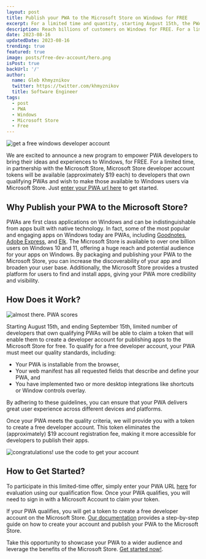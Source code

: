 ```yaml
---
layout: post
title: Publish your PWA to the Microsoft Store on Windows for FREE
excerpt: For a limited time and quantity, starting August 15th, the PWABuilder team is offering free developer accounts for publishing apps to the Microsoft Store on Windows to developers who have built qualifying PWAs.
description: Reach billions of customers on Windows for FREE. For a limited time and quantity, starting August 15th, the PWABuilder team is offering free developer accounts for publishing apps to the Microsoft Store on Windows to developers who have built qualifying PWAs
date: 2023-08-16
updatedDate: 2023-08-16
trending: true
featured: true
image: posts/free-dev-account/hero.png
isPost: true
backUrl: '/'
author:
  name: Gleb Khmyznikov
  twitter: https://twitter.com/khmyznikov
  title: Software Engineer
tags:
  - post
  - PWA
  - Windows
  - Microsoft Store
  - Free
---
```


<img alt="get a free windows developer account" src="/posts/free-dev-account/free-account-pic-1.jpg" />

We are excited to announce a new program to empower PWA developers to bring their ideas and experiences to Windows, for FREE. For a limited time, in partnership with the Microsoft Store, Microsoft Store developer account tokens will be available (approximately $19 each) to developers that own qualifying PWAs and wish to make those available to Windows users via Microsoft Store. Just [enter your PWA url here](https://aka.ms/getToken) to get started.

## Why Publish your PWA to the Microsoft Store?

PWAs are first class applications on Windows and can be indistinguishable from apps built with native technology. In fact, some of the most popular and engaging apps on Windows today are PWAs, including [Goodnotes](https://apps.microsoft.com/store/detail/goodnotes-for-windows/9N92MC09DB30), [Adobe Express](https://apps.microsoft.com/store/detail/adobe-express/9P94LH3Q1CP5), and [Elk](https://apps.microsoft.com/store/detail/elk/9PNZMMXQHQZ5). The Microsoft Store is available to over one billion users on Windows 10 and 11, offering a huge reach and potential audience for your apps on Windows. By packaging and publishing your PWA to the Microsoft Store, you can increase the discoverability of your app and broaden your user base. Additionally, the Microsoft Store provides a trusted platform for users to find and install apps, giving your PWA more credibility and visibility.

## How Does it Work?

<img alt="almost there. PWA scores" src="/posts/free-dev-account/free-account-pic-2.jpg" />

Starting August 15th, and ending September 15th, limited number of developers that own qualifying PWAs will be able to claim a token that will enable them to create a developer account for publishing apps to the Microsoft Store for free. To qualify for a free developer account, your PWA must meet our quality standards, including: 

- Your PWA is installable from the browser, 
- Your web manifest has all requested fields that describe and define your PWA, and
- You have implemented two or more desktop integrations like shortcuts or Window controls overlay. 

By adhering to these guidelines, you can ensure that your PWA delivers great user experience across different devices and platforms. 

Once your PWA meets the quality criteria, we will provide you with a token to create a free developer account. This token eliminates the (approximately) $19 account registration fee, making it more accessible for developers to publish their apps.

<img alt="congratulations! use the code to get your account" src="/posts/free-dev-account/free-account-pic-3.jpg" />

## How to Get Started?

To participate in this limited-time offer, simply enter your PWA URL [here](https://aka.ms/getToken) for evaluation using our qualification flow. Once your PWA qualifies, you will need to sign in with a Microsoft Account to claim your token.

If your PWA qualifies, you will get a token to create a free developer account on the Microsoft Store. [Our documentation](https://docs.pwabuilder.com/#/builder/store-promotion) provides a step-by-step guide on how to create your account and publish your PWA to the Microsoft Store.

Take this opportunity to showcase your PWA to a wider audience and leverage the benefits of the Microsoft Store. [Get started now!](https://aka.ms/getToken).
